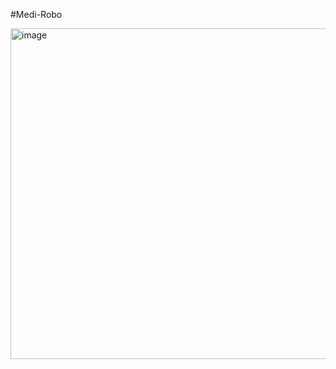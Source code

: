 #Medi-Robo

<img width="529" alt="image" src="https://user-images.githubusercontent.com/72307436/199421378-c225a0b9-a2a1-403f-a7b1-4d2606f51f05.png">
